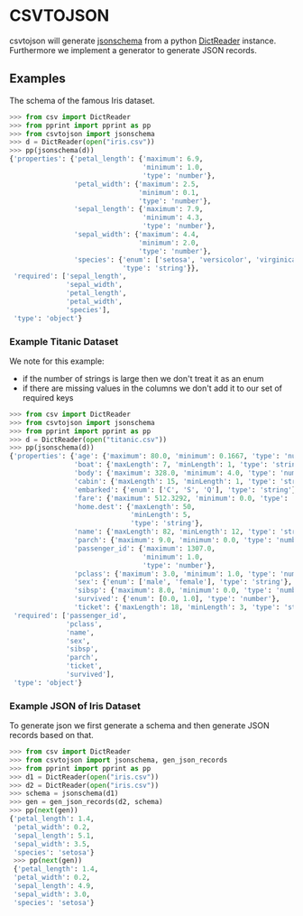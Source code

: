 # CSVTOJSON

csvtojson will generate [jsonschema][1] from a python
[DictReader][2] instance.
Furthermore we implement a generator to generate JSON records.


[1]: https://json-schema.org/
[2]: https://docs.python.org/3/library/csv.html#csv.DictReader

## Examples

The schema of the famous Iris dataset.

```python
>>> from csv import DictReader
>>> from pprint import pprint as pp
>>> from csvtojson import jsonschema
>>> d = DictReader(open("iris.csv"))
>>> pp(jsonschema(d))
{'properties': {'petal_length': {'maximum': 6.9,
                                 'minimum': 1.0,
                                 'type': 'number'},
                'petal_width': {'maximum': 2.5,
                                'minimum': 0.1,
                                'type': 'number'},
                'sepal_length': {'maximum': 7.9,
                                 'minimum': 4.3,
                                 'type': 'number'},
                'sepal_width': {'maximum': 4.4,
                                'minimum': 2.0,
                                'type': 'number'},
                'species': {'enum': ['setosa', 'versicolor', 'virginica'],
                            'type': 'string'}},
 'required': ['sepal_length',
              'sepal_width',
              'petal_length',
              'petal_width',
              'species'],
 'type': 'object'}
```

### Example Titanic Dataset

We note for this example:

- if the number of strings is large then we don't treat it as an enum
- if there are missing values in the columns we don't add it
to our set of required keys

```python
>>> from csv import DictReader
>>> from csvtojson import jsonschema
>>> from pprint import pprint as pp
>>> d = DictReader(open("titanic.csv"))
>>> pp(jsonschema(d))
{'properties': {'age': {'maximum': 80.0, 'minimum': 0.1667, 'type': 'number'},
                'boat': {'maxLength': 7, 'minLength': 1, 'type': 'string'},
                'body': {'maximum': 328.0, 'minimum': 4.0, 'type': 'number'},
                'cabin': {'maxLength': 15, 'minLength': 1, 'type': 'string'},
                'embarked': {'enum': ['C', 'S', 'Q'], 'type': 'string'},
                'fare': {'maximum': 512.3292, 'minimum': 0.0, 'type': 'number'},
                'home.dest': {'maxLength': 50,
                              'minLength': 5,
                              'type': 'string'},
                'name': {'maxLength': 82, 'minLength': 12, 'type': 'string'},
                'parch': {'maximum': 9.0, 'minimum': 0.0, 'type': 'number'},
                'passenger_id': {'maximum': 1307.0,
                                 'minimum': 1.0,
                                 'type': 'number'},
                'pclass': {'maximum': 3.0, 'minimum': 1.0, 'type': 'number'},
                'sex': {'enum': ['male', 'female'], 'type': 'string'},
                'sibsp': {'maximum': 8.0, 'minimum': 0.0, 'type': 'number'},
                'survived': {'enum': [0.0, 1.0], 'type': 'number'},
                'ticket': {'maxLength': 18, 'minLength': 3, 'type': 'string'}},
 'required': ['passenger_id',
              'pclass',
              'name',
              'sex',
              'sibsp',
              'parch',
              'ticket',
              'survived'],
 'type': 'object'}
```


### Example JSON of Iris Dataset
To generate json we first generate a schema
and then generate JSON records based on that.

```python
>>> from csv import DictReader
>>> from csvtojson import jsonschema, gen_json_records
>>> from pprint import pprint as pp
>>> d1 = DictReader(open("iris.csv"))
>>> d2 = DictReader(open("iris.csv"))
>>> schema = jsonschema(d1)
>>> gen = gen_json_records(d2, schema)
>>> pp(next(gen))
{'petal_length': 1.4,
 'petal_width': 0.2,
 'sepal_length': 5.1,
 'sepal_width': 3.5,
 'species': 'setosa'}
 >>> pp(next(gen))
 {'petal_length': 1.4,
 'petal_width': 0.2,
 'sepal_length': 4.9,
 'sepal_width': 3.0,
 'species': 'setosa'}
```